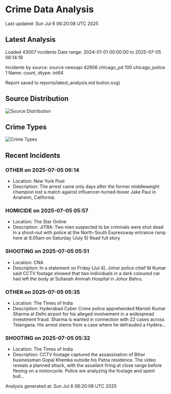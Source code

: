 # Crime Data Analysis
Last updated: Sun Jul  6 06:20:08 UTC 2025

## Latest Analysis

Loaded 43007 incidents
Date range: 2024-01-01 00:00:00 to 2025-07-05 06:14:18

Incidents by source:
source
newsapi           42906
chicago_pd          100
chicago_police        1
Name: count, dtype: int64

Report saved to reports/latest_analysis.md
bution.svg)

## Source Distribution
![Source Distribution](images/source_distribution.svg)

## Crime Types
![Crime Types](images/crime_types.svg)

## Recent Incidents

### OTHER on 2025-07-05 06:14
- Location: New York Post
- Description: The arrest came only days after the former middleweight champion lost a match against influencer-turned-boxer Jake Paul in Anaheim, California.


### HOMICIDE on 2025-07-05 05:57
- Location: The Star Online
- Description: JITRA: Two men suspected to be criminals were shot dead in a shoot-out with police at the North-South Expressway entrance ramp here at 8.05am on Saturday (July 5) Read full story


### SHOOTING on 2025-07-05 05:51
- Location: CNA
- Description: In a statement on Friday (Jul 4), Johor police chief M Kumar said CCTV footage showed that two individuals in a dark coloured car had left the body at Sultanah Aminah Hospital in Johor Bahru.


### OTHER on 2025-07-05 05:35
- Location: The Times of India
- Description: Hyderabad Cyber Crime police apprehended Manish Kumar Sharma at Delhi airport for his alleged involvement in a widespread investment fraud. Sharma is wanted in connection with 22 cases across Telangana. His arrest stems from a case where he defrauded a Hydera…


### SHOOTING on 2025-07-05 05:32
- Location: The Times of India
- Description: CCTV footage captured the assassination of Bihar businessman Gopal Khemka outside his Patna residence. The video reveals a planned attack, with the assailant firing at close range before fleeing on a motorcycle. Police are analyzing the footage and spent bull…

Analysis generated at: Sun Jul  6 06:20:08 UTC 2025

